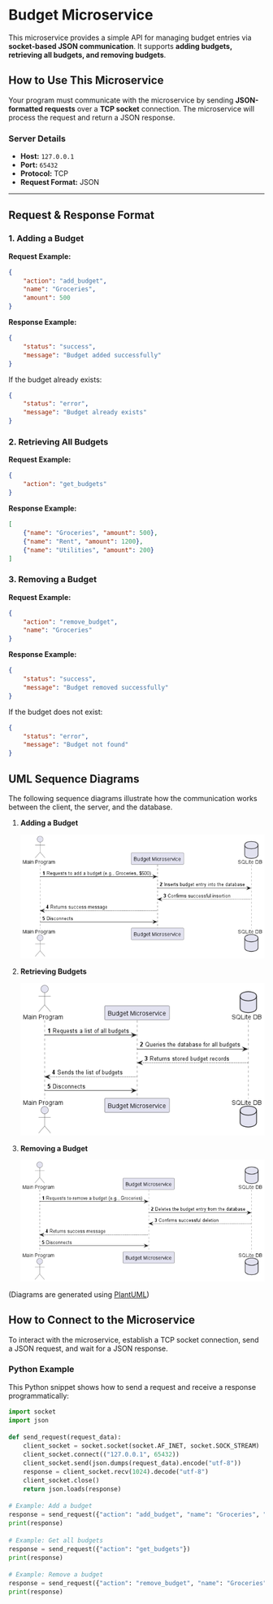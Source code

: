 # Budget Microservice

This microservice provides a simple API for managing budget entries via **socket-based JSON communication**. It supports **adding budgets, retrieving all budgets, and removing budgets**.

## **How to Use This Microservice**
Your program must communicate with the microservice by sending **JSON-formatted requests** over a **TCP socket** connection. The microservice will process the request and return a JSON response.

### **Server Details**
- **Host:** `127.0.0.1`
- **Port:** `65432`
- **Protocol:** TCP
- **Request Format:** JSON

---

## **Request & Response Format**
### **1. Adding a Budget**
**Request Example:**
```json
{
    "action": "add_budget",
    "name": "Groceries",
    "amount": 500
}
```

**Response Example:**
```json
{
    "status": "success",
    "message": "Budget added successfully"
}
```

If the budget already exists:
```json
{
    "status": "error",
    "message": "Budget already exists"
}
```

### **2. Retrieving All Budgets**
**Request Example:**
```json
{
    "action": "get_budgets"
}
```

**Response Example:**
```json
[
    {"name": "Groceries", "amount": 500},
    {"name": "Rent", "amount": 1200},
    {"name": "Utilities", "amount": 200}
]
```

### **3. Removing a Budget**
**Request Example:**
```json
{
    "action": "remove_budget",
    "name": "Groceries"
}
```

**Response Example:**
```json
{
    "status": "success",
    "message": "Budget removed successfully"
}
```

If the budget does not exist:
```json
{
    "status": "error",
    "message": "Budget not found"
}
```

## UML Sequence Diagrams
The following sequence diagrams illustrate how the communication works between the client, the server, and the database.

1. **Adding a Budget**

    ![image](./UML/add_budget.png)

2. **Retrieving Budgets**

    ![image](./UML/get_budgets.png)

3. **Removing a Budget**

    ![image](./UML/remove_budget.png)

(Diagrams are generated using [PlantUML](https://plantuml.com/))

## How to Connect to the Microservice

To interact with the microservice, establish a TCP socket connection, send a JSON request, and wait for a JSON response.

### Python Example
This Python snippet shows how to send a request and receive a response programmatically:
```python
import socket
import json

def send_request(request_data):
    client_socket = socket.socket(socket.AF_INET, socket.SOCK_STREAM)
    client_socket.connect(("127.0.0.1", 65432))
    client_socket.send(json.dumps(request_data).encode("utf-8"))
    response = client_socket.recv(1024).decode("utf-8")
    client_socket.close()
    return json.loads(response)

# Example: Add a budget
response = send_request({"action": "add_budget", "name": "Groceries", "amount": 500})
print(response)

# Example: Get all budgets
response = send_request({"action": "get_budgets"})
print(response)

# Example: Remove a budget
response = send_request({"action": "remove_budget", "name": "Groceries"})
print(response)
```
